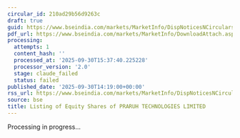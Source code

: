 ```yaml
---
circular_id: 210ad29b56d9263c
draft: true
guid: https://www.bseindia.com/markets/MarketInfo/DispNoticesNCirculars.aspx?Noticeid={703208AA-39D0-465F-985A-EDD45C390FFB}&noticeno=20250930-82&dt=09/30/2025&icount=82&totcount=104&flag=0
pdf_url: https://www.bseindia.com/markets/MarketInfo/DownloadAttach.aspx?id=20250930-82&attachedId=d45fe75f-4893-4913-8e01-1250016fe135
processing:
  attempts: 1
  content_hash: ''
  processed_at: '2025-09-30T15:37:40.225228'
  processor_version: '2.0'
  stage: claude_failed
  status: failed
published_date: '2025-09-30T14:19:00+00:00'
rss_url: https://www.bseindia.com/markets/MarketInfo/DispNoticesNCirculars.aspx?Noticeid={703208AA-39D0-465F-985A-EDD45C390FFB}&noticeno=20250930-82&dt=09/30/2025&icount=82&totcount=104&flag=0
source: bse
title: Listing of Equity Shares of PRARUH TECHNOLOGIES LIMITED
---
```


Processing in progress...